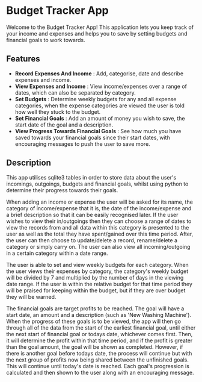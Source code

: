 # Budget Tracker App

Welcome to the Budget Tracker App! This application lets you keep track of your income and expenses and helps you to save by setting budgets and financial goals to work towards. 

## Features

- **Record Expenses And Income** : Add, categorise, date and describe expenses and income.
-  **View Expenses and Income** : View income/expenses over a range of dates, which can also be separated by category. 
-  **Set Budgets** : Determine weekly budgets for any and all expense categories, when the expense categories are viewed the user is told how well they stuck to the budget.
-  **Set Financial Goals** : Add an amount of money you wish to save, the start date of the goal and a description.
-  **View Progress Towards Financial Goals** : See how much you have saved towards your financial goals since their start dates, with encouraging messages to push the user to save more.

  
## Description

This app utilises sqlite3 tables in order to store data about the user's incomings, outgoings, budgets and financial goals, whilst using python to determine their progress towards their goals. 

When adding an income or expense the user will be asked for its name, the category of income/expense that it is, the date of the income/expense and a brief description so that it can be easily recognised later. If the user wishes to view their in/outgoings then they can choose a range of dates to view the records from and all data within this category is presented to the user as well as the total they have spent/gained over this time period. After, the user can then choose to update/delete a record, rename/delete a category or simply carry on. The user can also view all incoming/outgoing in a certain category within a date range.  

The user is able to set and view weekly budgets for each category. When the user views their expenses by category, the category's weekly budget will be divided by 7 and multiplied by the number of days in the viewing date range. If the user is within the relative budget for that time period they will be praised for keeping within the budget, but if they are over budget they will be warned.

The financial goals are target profits to be reached. The goal will have a start date, an amount and a description (such as 'New Washing Machine'). When the progress of these goals is to be viewed, the app will then go through all of the data from the start of the earliest financial goal, until either the next start of financial goal or todays date, whichever comes first. Then, it will determine the profit within that time period, and if the profit is greater than the goal amount, the goal will be shown as completed. However, if there is another goal before todays date, the process will continue but with the next group of profits now being shared between the unfinished goals. This will continue until today's date is reached. Each goal's progression is calculated and then shown to the user along with an encouraging message.

